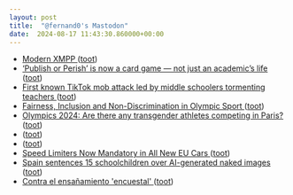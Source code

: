 ```yaml
---
layout: post
title:  "@fernand0's Mastodon"
date:  2024-08-17 11:43:30.860000+00:00
---
```

*  [Modern XMPP ](https://docs.modernxmpp.org) ([toot](https://mastodon.social/@fernand0/112977183431543259))
*  [‘Publish or Perish’ is now a card game — not just an academic’s life ](https://www.nature.com/articles/d41586-024-02511-) ([toot](https://mastodon.social/@fernand0/112976795465405791))
*  [First known TikTok mob attack led by middle schoolers tormenting teachers ](https://arstechnica.com/tech-policy/2024/07/middle-schoolers-lash-out-at-20-teachers-with-disturbing-fake-tiktok-accounts) ([toot](https://mastodon.social/@fernand0/112976731906773336))
*  [Fairness, Inclusion and Non-Discrimination in Olympic Sport  ](https://olympics.com/ioc/human-rights/fairness-inclusion-nondiscrimination) ([toot](https://mastodon.social/@fernand0/112976370574457977))
*  [Olympics 2024: Are there any transgender athletes competing in Paris? ](https://www.independent.co.uk/sport/olympics/paris-2024-olympics-transgender-athletes-b2582038.htm) ([toot](https://mastodon.social/@fernand0/112976166194912249))
*  [ ](https://mastodon.social/users/fernand0/statuses/112975597349002640/activity) ([toot](https://mastodon.social/users/fernand0/statuses/112975597349002640/activity))
*  [ ](https://social.arroutaflix.com/@xesfur) ([toot](https://mastodon.social/@fernand0/112975597173142492))
*  [Speed Limiters Now Mandatory in All New EU Cars ](https://www.autoweek.com/news/a61532276/mandatory-speed-limiters-europe-cars) ([toot](https://mastodon.social/@fernand0/112975537604473644))
*  [Spain sentences 15 schoolchildren over AI-generated naked images ](https://www.theguardian.com/world/article/2024/jul/09/spain-sentences-15-school-children-over-ai-generated-naked-image) ([toot](https://mastodon.social/@fernand0/112974810452638026))
*  [Contra el ensañamiento &#39;encuestal&#39; ](https://mastodon.social/@fernand0/112973042159556360) ([toot](https://mastodon.social/@fernand0/112973042159556360))
